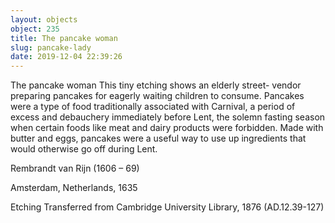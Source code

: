 ```yaml
---
layout: objects
object: 235
title: The pancake woman
slug: pancake-lady
date: 2019-12-04 22:39:26
---
```

The pancake woman  This tiny etching shows an elderly street- vendor preparing pancakes for eagerly waiting children to consume. Pancakes were a type of food traditionally associated with Carnival, a period of excess and debauchery immediately before Lent, the solemn fasting season when certain foods like meat and dairy products were forbidden. Made with butter and  eggs, pancakes were a useful way to use up  ingredients that would otherwise go off during Lent.

Rembrandt van Rijn (1606 – 69)  

Amsterdam, Netherlands, 1635

Etching  Transferred from Cambridge University Library, 1876 (AD.12.39-127)
